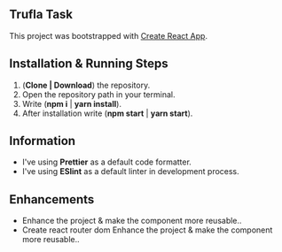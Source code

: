 ## **Trufla Task**

This project was bootstrapped with [Create React App](https://github.com/facebook/create-react-app).

## **Installation & Running Steps**

1. (**Clone | Download**) the repository.
2. Open the repository path in your terminal.
3. Write (**npm i** | **yarn install**).
4. After installation write (**npm start** | **yarn start**).

## **Information**

* I've using **Prettier** as a default code formatter.
* I've using **ESlint** as a default linter in development process.

## **Enhancements**

* Enhance the project & make the component more reusable..
* Create react router dom Enhance the project & make the component more reusable..
